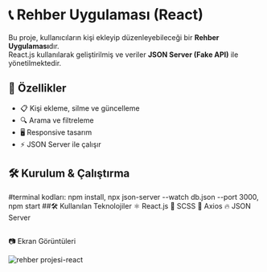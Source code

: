 
# 📞 Rehber Uygulaması (React)

Bu proje, kullanıcıların kişi ekleyip düzenleyebileceği bir **Rehber Uygulaması**dır.  
React.js kullanılarak geliştirilmiş ve veriler **JSON Server (Fake API)** ile yönetilmektedir.

## 🚀 Özellikler
- 📋 Kişi ekleme, silme ve güncelleme
- 🔍 Arama ve filtreleme
- 🖥️ Responsive tasarım
- ⚡ JSON Server ile çalışır

## 🛠️ Kurulum & Çalıştırma
#terminal kodları:
npm install,
npx json-server --watch db.json --port 3000,
npm start
##🛠️ Kullanılan Teknolojiler
⚛️ React.js
🎨 SCSS
🚀 Axios
🔥 JSON Server

##
📷 Ekran Görüntüleri

![rehber projesi-react](https://github.com/user-attachments/assets/31ce0986-5b64-47cb-9346-04f35de5b3cb)
